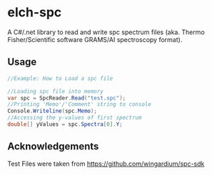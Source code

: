 # elch-spc
A C#/.net library to read and write spc spectrum files (aka. Thermo Fisher/Scientific software GRAMS/AI spectroscopy format).
## Usage
```c#
//Example: How to Load a spc file

//Loading spc file into memory
var spc = SpcReader.Read("test.spc");
//Printing 'Memo'/'Comment' string to console
Console.Writeline(spc.Memo);
//Accessing the y-values of first spectrum
double[] yValues = spc.Spectra[0].Y;
```
## Acknowledgements
Test Files were taken from https://github.com/wingardium/spc-sdk
